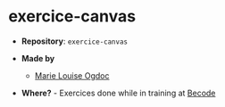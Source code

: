 # exercice-canvas

- **Repository**: `exercice-canvas`

- **Made by**  
  - [Marie Louise Ogdoc](https://github.com/OGlou7)

- **Where?**
        - Exercices done while in training at [Becode](https://github.com/becodeorg/)

